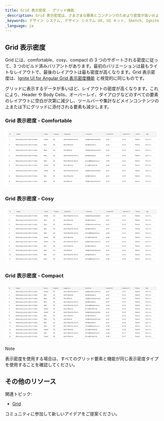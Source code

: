 ```yaml
---
title: Grid 表示密度 - グリッド機能
_description: Grid 表示密度は、さまざまな要素とコンテンツのためより密度が高いおよび軽いレイアウトのバリエーションを提供します。
_keywords: デザイン システム, デザイン システム UX, UI キット, Sketch, Ignite UI for Angular, Sketch to Angular, Angular, Angular デザイン システム, Sketch からコードをエクスポート, Angular 用のデザイン キット, Sketch HTML, Sketch to HTML, Sketch UI キット
_language: ja
---
```


## Grid 表示密度

Grid には、comfortable、cosy、compact の 3 つのサポートされる密度に従って、3 つのビルド済みバリアントがあります。最初のバリエーションは最もライトなレイアウトで、最後のレイアウトは最も密度が高くなります。Grid 表示密度は、[Ignite UI for Angular Grid 表示密度機能](https://jp.infragistics.com/products/ignite-ui-angular/angular/components/grid/display_density.html) と視覚的に同じものです。

グリッドに表示するデータが多いほど、レイアウトの密度が高くなります。これにより、Header や Body Cells、オーバーレイ、ダイアログなどのすべての要素のレイアウトに空白が次第に減少し、ツールバーや集計などメインコンテンツの上または下にグリッドに添付される要素も減少します。

### Grid 表示密度 - Comfortable

<img class="responsive-img" src="../images/grid_density_comfortable.png" srcset="../images/grid_density_comfortable@2x.png 2x" />

### Grid 表示密度 - Cosy

<img class="responsive-img" src="../images/grid_density_cosy.png" srcset="../images/grid_density_cosy@2x.png 2x" />

### Grid 表示密度 - Compact

<img class="responsive-img" src="../images/grid_density_compact.png" srcset="../images/grid_density_compact@2x.png 2x" />

> [!Note]
> 表示密度を使用する場合は、すべてのグリッド要素と機能が同じ表示密度タイプを使用することを確認してください。

## その他のリソース

関連トピック:

- [Grid](grid.md)
  <div class="divider--half"></div>

コミュニティに参加して新しいアイデアをご提案ください。
